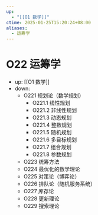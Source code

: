 ```yaml
---
up:
  - "[[O1 数学]]"
ctime: 2025-01-25T15:20:24+08:00
aliases:
  - 运筹学
---
```


# O22 运筹学

- up: [[O1 数学]]
- down:	
	- O221 规划论（数学规划）
		- O221.1 线性规划
		- O221.2 非线性规划
		- O221.3 动态规划
		- O221.4 整数规划
		- O221.5 随机规划
		- O221.6 多目标规划
		- O221.7 组合规划
		- O221.8 参数规划
	- O223 统筹方法
	- O224 最优化的数学理论
	- O225 对策论（博弈论）
	- O226 排队论（随机服务系统）
	- O227 库存论
	- O228 更新理论
	- O229 搜索理论
	
